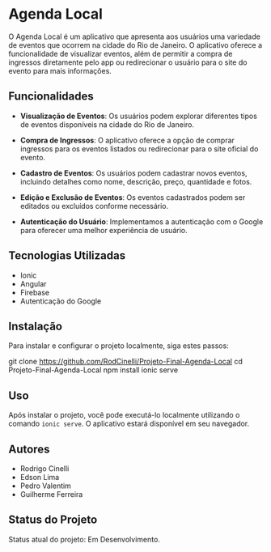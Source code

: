 # Agenda Local

O Agenda Local é um aplicativo que apresenta aos usuários uma variedade de eventos que ocorrem na cidade do Rio de Janeiro. O aplicativo oferece a funcionalidade de visualizar eventos, além de permitir a compra de ingressos diretamente pelo app ou redirecionar o usuário para o site do evento para mais informações.

## Funcionalidades

- **Visualização de Eventos**: Os usuários podem explorar diferentes tipos de eventos disponíveis na cidade do Rio de Janeiro.

- **Compra de Ingressos**: O aplicativo oferece a opção de comprar ingressos para os eventos listados ou redirecionar para o site oficial do evento.

- **Cadastro de Eventos**: Os usuários podem cadastrar novos eventos, incluindo detalhes como nome, descrição, preço, quantidade e fotos.

- **Edição e Exclusão de Eventos**: Os eventos cadastrados podem ser editados ou excluídos conforme necessário.

- **Autenticação do Usuário**: Implementamos a autenticação com o Google para oferecer uma melhor experiência de usuário.

## Tecnologias Utilizadas

- Ionic
- Angular
- Firebase
- Autenticação do Google

## Instalação

Para instalar e configurar o projeto localmente, siga estes passos:

git clone https://github.com/RodCinelli/Projeto-Final-Agenda-Local
cd Projeto-Final-Agenda-Local
npm install
ionic serve

## Uso

Após instalar o projeto, você pode executá-lo localmente utilizando o comando `ionic serve`. O aplicativo estará disponível em seu navegador.

## Autores

- Rodrigo Cinelli
- Edson Lima
- Pedro Valentim
- Guilherme Ferreira

## Status do Projeto

Status atual do projeto: Em Desenvolvimento.